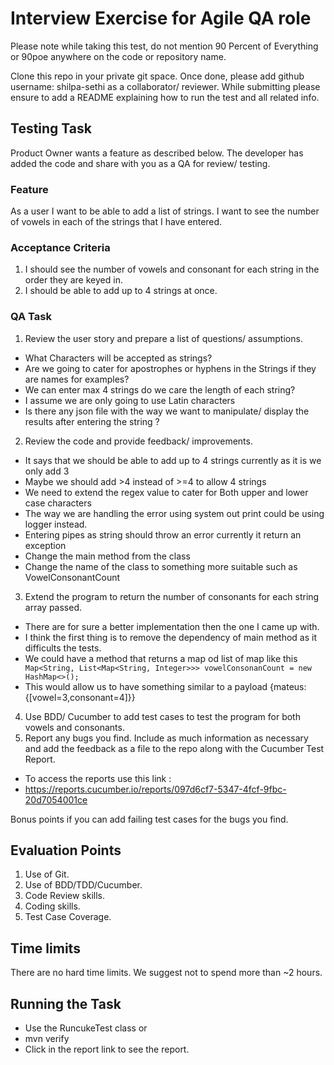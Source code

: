 # Interview Exercise for Agile QA role

Please note while taking this test, do not mention 90 Percent of Everything or 90poe anywhere on the code or repository name.

Clone this repo in your private git space. Once done, please add github username: shilpa-sethi as a collaborator/ reviewer.
While submitting please ensure to add a README explaining how to run the test and all related info.

## Testing Task
Product Owner wants a feature as described below. The developer has added the code and share with you as a QA for review/ testing.

### Feature

As a user I want to be able to add a list of strings. 
I want to see the number of vowels in each of the strings that I have entered.

### Acceptance Criteria

1. I should see the number of vowels and consonant for each string in the order they are keyed in.
2. I should be able to add up to 4 strings at once.

### QA Task

1. Review the user story and prepare a list of questions/ assumptions.
- What Characters will be accepted as strings?
- Are we going to cater for apostrophes or hyphens in the Strings if they are names for examples?
- We can enter max 4 strings do we care the length of each string?
- I assume we are only going to use Latin characters
- Is there any json file with the way we want to manipulate/ display the results after entering the string ?

2. Review the code and provide feedback/ improvements. 
- It says that we should be able to add up to 4 strings currently as it is we only add 3
- Maybe we should add >4 instead of >=4 to allow 4 strings
- We need to extend the regex value to cater for Both upper and lower case characters
- The way we are handling the error using system out print could be using  logger instead.
- Entering pipes as string should throw an error currently it return an exception
- Change the main method from the class
- Change the name of the class to something more suitable such as VowelConsonantCount


3. Extend the program to return the number of consonants for each string array passed.
- There are for sure a better implementation then the one I came up with. 
- I think the first thing is to remove the dependency of main method as it difficults the tests.
- We could have a method that returns a map od list of map like this ` Map<String, List<Map<String, Integer>>> vowelConsonanCount = new HashMap<>();`
- This would allow us to have something similar to a payload {mateus:{[vowel=3,consonant=4]}}
4. Use BDD/ Cucumber to add test cases to test the program for both vowels and consonants.
5. Report any bugs you find. Include as much information as necessary and add the feedback as a file to the repo along with the Cucumber Test Report.
- To access the reports use this link :
- https://reports.cucumber.io/reports/097d6cf7-5347-4fcf-9fbc-20d7054001ce

Bonus points if you can add failing test cases for the bugs you find. 

## Evaluation Points

1. Use of Git.
2. Use of BDD/TDD/Cucumber.
3. Code Review skills.
4. Coding skills.
5. Test Case Coverage.

## Time limits

There are no hard time limits. We suggest not to spend more than ~2 hours.

## Running the Task
- Use the RuncukeTest class or 
- mvn verify
- Click in the report link to see the report.
